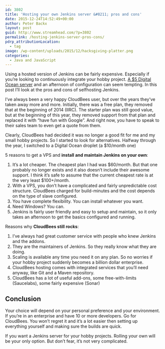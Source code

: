 ```yaml
---
id: 3802
title: 'Hosting your own Jenkins server &#8211; pros and cons'
date: 2015-12-24T14:52:49+00:00
author: Peter Backx
layout: post
guid: http://www.streamhead.com/?p=3802
permalink: /hosting-jenkins-server-pros-cons/
pdrp_attributionLocation:
  - tag
image: /wp-content/uploads/2015/12/hacksgiving-platter.png
categories:
  - Java and JavaScript
---
```

Using a hosted version of Jenkins can be fairly expensive. Especially if you&#8217;re looking to continuously integrate your hobby project. [A $5 Digital Ocean server](https://www.digitalocean.com/?refcode=6f086f001f5e) and an afternoon of configuration can seem tempting. In this post I&#8217;ll look at the pros and cons of selfhosting Jenkins.

<!--more-->

I&#8217;ve always been a very happy CloudBees user, but over the years they&#8217;ve taken away more and more. Initially, there was a free plan, they removed that at the beginning of 2014 (IIRC). The starter plan was still good value, but at the beginning of this year, they removed support from that plan and replaced it with &#8220;have fun with Google&#8221;. And right now, you have to speak to their sales team to even get a quote from them.

Clearly, CloudBees had decided it was no longer a good fit for me and my small hobby projects. So I started to look for alternatives. Halfway through the year, I switched to a Digital Ocean droplet (a $10/month one)

5 reasons to get a VPS and **install and maintain Jenkins on your own**:

  1. It&#8217;s a lot cheaper. The cheapest plan I had was $60/month. But that one probably no longer exists and it also doesn&#8217;t include their awesome support. I think it&#8217;s safe to assume that the current cheapest rate is at the very least $100+/month.
  2. With a VPS, you don&#8217;t have a complicated and fairly unpredictable cost structure. CloudBees charged for build-minutes and the cost depends on the type of slave configured.
  3. You have complete flexibility. You can install whatever you want.
  4. Need Windows? You can.
  5. Jenkins is fairly user friendly and easy to setup and maintain, so it only takes an afternoon to get the basics configured and running.

Reasons why **CloudBees still rocks**:

  1. I&#8217;ve always had great customer service with people who knew Jenkins and the addons.
  2. They are the maintainers of Jenkins. So they really know what they are doing.
  3. Scaling is available any time you need it on any plan. So no worries if your hobby project suddenly becomes a billion dollar enterprise.
  4. CloudBees hosting comes with integrated services that you&#8217;ll need anyway, like Git and a Maven repository.
  5. CloudBees has a lot of useful add-ons, some free-with-limits (Saucelabs), some fairly expensive (Sonar)

## Conclusion

Your choice will depend on your personal preference and your environment. If you&#8217;re in an enterprise and have 10 or more developers. Go for CloudBees. You won&#8217;t regret it and it&#8217;s a lot easier then setting up everything yourself and making sure the builds are quick.

If you want a Jenkins server for your hobby projects. Rolling your own will be your only option. But don&#8217;t fear, it&#8217;s not very complicated.

<!-- AddThis Advanced Settings generic via filter on the_content -->

<!-- AddThis Share Buttons generic via filter on the_content -->